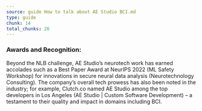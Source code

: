 ```yaml
---
source: guide How to talk about AE Studio BCI.md
type: guide
chunk: 14
total_chunks: 26
---
```


### Awards and Recognition:
Beyond the NLB challenge, AE Studio’s neurotech work has earned accolades such as a Best Paper Award at NeurIPS 2022 (ML Safety Workshop) for innovations in secure neural data analysis (Neurotechnology Consulting). The company’s overall tech prowess has also been noted in the industry; for example, Clutch.co named AE Studio among the top developers in Los Angeles (AE Studio | Custom Software Development) – a testament to their quality and impact in domains including BCI.